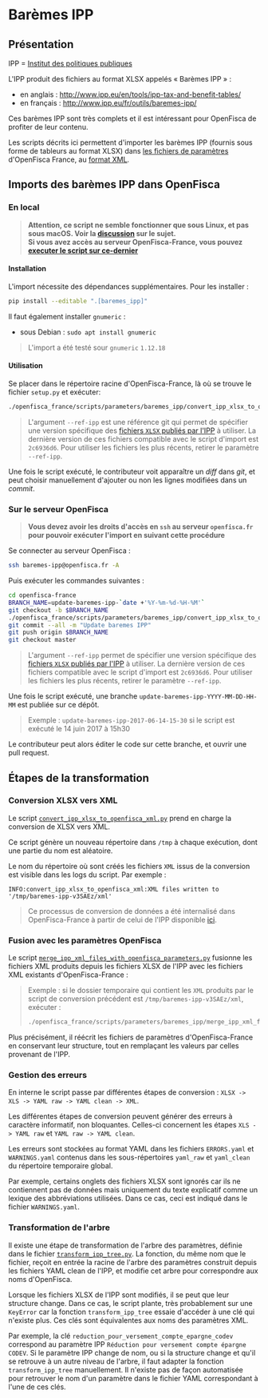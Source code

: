# Barèmes IPP

## Présentation

IPP = [Institut des politiques publiques](http://www.ipp.eu/en/)

L'IPP produit des fichiers au format XLSX appelés « Barèmes IPP » :
- en anglais : http://www.ipp.eu/en/tools/ipp-tax-and-benefit-tables/
- en français : http://www.ipp.eu/fr/outils/baremes-ipp/

Ces barèmes IPP sont très complets et il est intéressant pour OpenFisca de profiter de leur contenu.

Les scripts décrits ici permettent d'importer les barèmes IPP (fournis sous forme de tableurs au format XLSX) dans [les fichiers de paramètres](http://openfisca.org/doc/coding-the-legislation/legislation_parameters.html) d'OpenFisca France, au [format XML](https://github.com/openfisca/openfisca-france/tree/master/openfisca_france/parameters).

## Imports des barèmes IPP dans OpenFisca

### En local

>**Attention, ce script ne semble fonctionner que sous Linux, et pas sous macOS. Voir la [discussion](https://github.com/openfisca/openfisca-france/pull/746#issuecomment-305123915) sur le sujet.**  
> **Si vous avez accès au serveur OpenFisca-France, vous pouvez [executer le script sur ce-dernier](#sur-le-serveur-openfisca)**

#### Installation

L'import nécessite des dépendances supplémentaires. Pour les installer :

```sh
pip install --editable ".[baremes_ipp]"
```

Il faut également installer `gnumeric` :
- sous Debian : `sudo apt install gnumeric`

> L'import a été testé sour `gnumeric` `1.12.18`

#### Utilisation

Se placer dans le répertoire racine d'OpenFisca-France, là où se trouve le fichier `setup.py` et exécuter:

```sh
./openfisca_france/scripts/parameters/baremes_ipp/convert_ipp_xlsx_to_openfisca_xml.py --ref-ipp 2c6936d6 --merge
```

> L'argument `--ref-ipp` est une référence git qui permet de spécifier une version spécifique des [fichiers `XLSX` publiés par l'IPP](https://git.framasoft.org/french-tax-and-benefit-tables/ipp-tax-and-benefit-tables-xlsx) à utiliser.
> La dernière version de ces fichiers compatible avec le script d'import est `2c6936d6`. Pour utiliser les fichiers les plus récents, retirer le paramètre `--ref-ipp`.

Une fois le script exécuté, le contributeur voit apparaître un *diff* dans *git*, et peut choisir manuellement d'ajouter ou non les lignes modifiées dans un *commit*.

### Sur le serveur OpenFisca

> **Vous devez avoir les droits d'accès en `ssh` au serveur `openfisca.fr` pour pouvoir exécuter l'import en suivant cette procédure**

Se connecter au serveur OpenFisca :

```sh
ssh baremes-ipp@openfisca.fr -A
```

Puis exécuter les commandes suivantes :

```sh
cd openfisca-france
BRANCH_NAME=update-baremes-ipp-`date +'%Y-%m-%d-%H-%M'`
git checkout -b $BRANCH_NAME
./openfisca_france/scripts/parameters/baremes_ipp/convert_ipp_xlsx_to_openfisca_xml.py --ref-ipp 2c6936d6 --merge
git commit --all -m "Update baremes IPP"
git push origin $BRANCH_NAME
git checkout master
```

> L'argument `--ref-ipp` permet de spécifier une version spécifique des [fichiers `XLSX` publiés par l'IPP](https://framagit.org/french-tax-and-benefit-tables/ipp-tax-and-benefit-tables-xlsx/repository/archive.zip) à utiliser.
> La dernière version de ces fichiers compatible avec le script d'import est `2c6936d6`. Pour utiliser les fichiers les plus récents, retirer le paramètre `--ref-ipp`.

Une fois le script exécuté, une branche `update-baremes-ipp-YYYY-MM-DD-HH-MM` est publiée sur ce dépôt.

>Exemple :  `update-baremes-ipp-2017-06-14-15-30` si le script est exécuté le 14 juin 2017 à 15h30

 Le contributeur peut alors éditer le code sur cette branche, et ouvrir une pull request.

## Étapes de la transformation

### Conversion XLSX vers XML

Le script [`convert_ipp_xlsx_to_openfisca_xml.py`](./convert_ipp_xlsx_to_openfisca_xml.py) prend en charge la conversion de XLSX vers XML.

Ce script génère un nouveau répertoire dans `/tmp` à chaque exécution, dont une partie du nom est aléatoire.

Le nom du répertoire où sont créés les fichiers `XML` issus de la conversion est visible dans les logs du script. Par exemple :

```
INFO:convert_ipp_xlsx_to_openfisca_xml:XML files written to '/tmp/baremes-ipp-v3SAEz/xml'
```

> Ce processus de conversion de données a été internalisé dans OpenFisca-France à partir de celui de l'IPP disponible [ici](https://framagit.org/french-tax-and-benefit-tables/ipp-tax-and-benefit-tables-converters#in-the-ipp-world).

### Fusion avec les paramètres OpenFisca

Le script [`merge_ipp_xml_files_with_openfisca_parameters.py`](./merge_ipp_xml_files_with_openfisca_parameters.py) fusionne les fichiers XML produits depuis les fichiers XLSX de l'IPP avec les fichiers XML existants d'OpenFisca-France :

>Exemple : si le dossier temporaire qui contient les `XML` produits par le script de conversion précédent est `/tmp/baremes-ipp-v3SAEz/xml`, exécuter :
>
>```sh
>./openfisca_france/scripts/parameters/baremes_ipp/merge_ipp_xml_files_with_openfisca_parameters.py /tmp/baremes-ipp-v3SAEz/xml 
>```

Plus précisément, il réécrit les fichiers de paramètres d'OpenFisca-France en conservant leur structure, tout en remplaçant les valeurs par celles provenant de l'IPP. 

### Gestion des erreurs

En interne le script passe par différentes étapes de conversion : `XLSX -> XLS -> YAML raw -> YAML clean -> XML`.

Les différentes étapes de conversion peuvent générer des erreurs à caractère informatif, non bloquantes. Celles-ci concernent les étapes `XLS -> YAML raw` et `YAML raw -> YAML clean`.

Les erreurs sont stockées au format YAML dans les fichiers `ERRORS.yaml` et `WARNINGS.yaml` contenus dans les sous-répertoires `yaml_raw` et `yaml_clean` du répertoire temporaire global.

Par exemple, certains onglets des fichiers XLSX sont ignorés car ils ne contiennent pas de données mais uniquement du texte explicatif comme un lexique des abbréviations utilisées. Dans ce cas, ceci est indiqué dans le fichier `WARNINGS.yaml`.

### Transformation de l'arbre

Il existe une étape de transformation de l'arbre des paramètres, définie dans le fichier [`transform_ipp_tree.py`](./transform_ipp_tree.py). La fonction, du même nom que le fichier, reçoit en entrée la racine de l'arbre des paramètres construit depuis les fichiers YAML clean de l'IPP, et modifie cet arbre pour correspondre aux noms d'OpenFisca.

Lorsque les fichiers XLSX de l'IPP sont modifiés, il se peut que leur structure change. Dans ce cas, le script plante, très probablement sur une `KeyError` car la fonction `transform_ipp_tree` essaie d'accéder à une clé qui n'existe plus. Ces clés sont équivalentes aux noms des paramètres XML.

Par exemple, la clé `reduction_pour_versement_compte_epargne_codev` correspond au paramètre IPP `Réduction pour versement compte épargne CODEV`. Si le paramètre IPP change de nom, ou si la structure change et qu'il se retrouve à un autre niveau de l'arbre, il faut adapter la fonction `transform_ipp_tree` manuellement. Il n'existe pas de façon automatisée pour retrouver le nom d'un paramètre dans le fichier YAML correspondant à l'une de ces clés.
